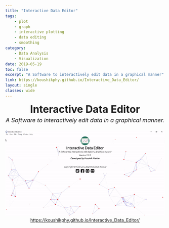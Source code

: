 ```yaml
---
title: "Interactive Data Editor"
tags: 
    - plot
    - graph
    - interactive plotting
    - data editing
    - smoothing
category:
    - Data Analysis
    - Visualization
date: 2019-05-19
toc: false
excerpt: "A Software to interactively edit data in a graphical manner"
link: https://koushikphy.github.io/Interactive_Data_Editor/
layout: single
classes: wide
---
```


<div style="text-align: center;">
    <div style="font-weight: bold;font-size: xx-large; margin-top:9px">Interactive Data Editor</div>
    <div style="font-size: large;font-style: italic;margin-top: 5px;margin-bottom: 5px;">A Software to interactively edit data in a graphical manner.</div><br>
    <img src='assets/images/ide/screenshot.gif'>  
    <a href="https://koushikphy.github.io/Interactive_Data_Editor/">https://koushikphy.github.io/Interactive_Data_Editor/</a>
</div>